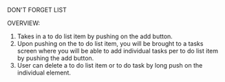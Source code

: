 DON'T FORGET LIST

OVERVIEW:

1) Takes in a to do list item by pushing on the add button.
2) Upon pushing on the to do list item, you will be brought to a tasks screen where you will be able to add individual tasks per to do list item by pushing the add button.
3) User can delete a to do list item or to do task by long push on the individual element.